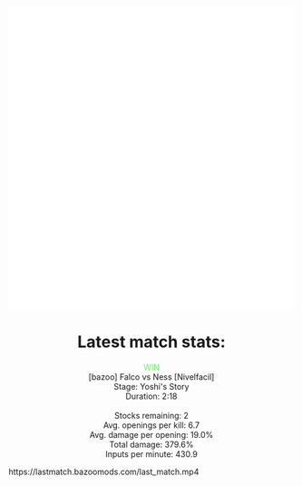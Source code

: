 <div align="center">
    <img src="https://github.com/nachoverdon/nachoverdon/blob/master/profile.svg" width="838" height="530"/>
<!--START_SECTION:slippi_stats-->
<div>
<h1>Latest match stats:</h1>
<p>
<span style="color: #5f5;">WIN</span>
<br>
<span>[bazoo] Falco vs Ness [Nivelfacil]</span>
<br>
<span>Stage: Yoshi's Story</span>
<br>
<span>Duration: 2:18</span>
<br>
<br>
<span>Stocks remaining: 2</span><br>
<span>Avg. openings per kill: 6.7</span>
<br>
<span>Avg. damage per opening: 19.0%</span>
<br>
<span>Total damage: 379.6%</span>
<br>
<span>Inputs per minute: 430.9</span>
<br>
</p>
</div>
<!--END_SECTION:slippi_stats-->
</div>
https://lastmatch.bazoomods.com/last_match.mp4
